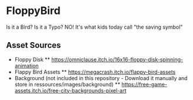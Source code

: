 # FloppyBird
Is it a Bird? Is it a Typo? NO! It's what kids today call "the saving symbol"

## Asset Sources
* Floppy Disk
** https://omniclause.itch.io/16x16-floppy-disk-spinning-animation
* Flappy Bird Assets
** https://megacrash.itch.io/flappy-bird-assets
* Background (not included in this repository - Download it manually and store in ressources/images/background)
** https://free-game-assets.itch.io/free-city-backgrounds-pixel-art  
